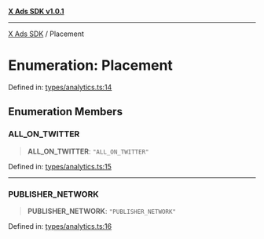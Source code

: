 [**X Ads SDK v1.0.1**](../README.md)

***

[X Ads SDK](../globals.md) / Placement

# Enumeration: Placement

Defined in: [types/analytics.ts:14](https://github.com/kage1020/x-ads-sdk/blob/main/src/types/analytics.ts#L14)

## Enumeration Members

### ALL\_ON\_TWITTER

> **ALL\_ON\_TWITTER**: `"ALL_ON_TWITTER"`

Defined in: [types/analytics.ts:15](https://github.com/kage1020/x-ads-sdk/blob/main/src/types/analytics.ts#L15)

***

### PUBLISHER\_NETWORK

> **PUBLISHER\_NETWORK**: `"PUBLISHER_NETWORK"`

Defined in: [types/analytics.ts:16](https://github.com/kage1020/x-ads-sdk/blob/main/src/types/analytics.ts#L16)
